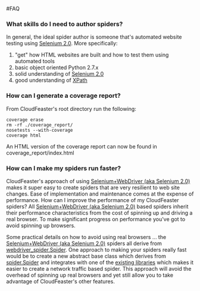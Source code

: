 #FAQ

### What skills do I need to author spiders?
In general, the ideal spider author is someone that's automated
website testing using [Selenium 2.0](http://www.seleniumhq.org/projects/webdriver/). More specifically:

1. "get" how HTML websites are built and how to test them using automated tools
1. basic object oriented Python 2.7.x
1. solid understanding of [Selenium 2.0](http://www.seleniumhq.org/projects/webdriver/)
1. good understanding of [XPath](http://en.wikipedia.org/wiki/XPath)

### How can I generate a coverage report?
From CloudFeaster's root directory run the following:
~~~~~
coverage erase
rm -rf ./coverage_report/
nosetests --with-coverage
coverage html
~~~~~
An HTML version of the coverage report can now be found in coverage_report/index.html

### How can I make my spiders run faster?

CloudFeaster's approach of using [Selenium+WebDriver (aka Selenium 2.0)](http://www.seleniumhq.org/projects/webdriver/) makes it super easy to create spiders that are very resilient to web site changes. Ease of implementation and maintenance comes at the expense of performance. How can I improve the performance of my CloudFeaster spiders?
All [Selenium+WebDriver (aka Selenium 2.0)](http://www.seleniumhq.org/projects/webdriver/) based
spiders inherit their performance characteristics from the cost of spinning up and driving a real browser. To make significant progress on performance you've got to avoid spinning up browsers.

Some practical details on how to avoid using real browsers ... the [Selenium+WebDriver (aka Selenium 2.0)](http://www.seleniumhq.org/projects/webdriver/) spiders all derive from [webdriver_spider.Spider](https://github.com/simonsdave/clf/blob/master/clf/webdriver_spider.py#L29).
One approach to making your spiders really fast would be to create a new abstract base class which derives from [spider.Spider](https://github.com/simonsdave/clf/blob/master/clf/spider.py#L22) and integrates with one of the [existing libraries](https://github.com/simonsdave/clf/wiki/Other-Web-Scraping-Utilities-&-Approaches#utilities) which makes it easier to create a network traffic based spider. This approach will avoid the overhead of spinning up real browsers and yet still allow you to take advantage of CloudFeaster's other features.
